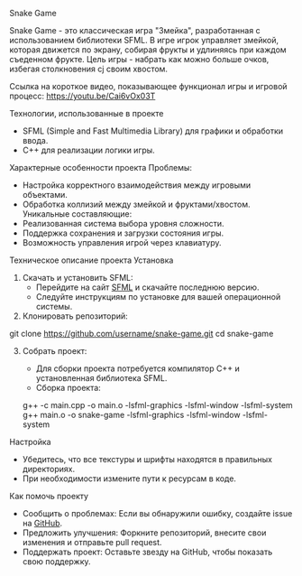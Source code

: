 Snake Game

Snake Game - это классическая игра "Змейка", разработанная с использованием библиотеки SFML. В игре игрок управляет змейкой, которая движется по экрану, собирая фрукты и удлиняясь при каждом съеденном фрукте. Цель игры - набрать как можно больше очков, избегая столкновения сj своим хвостом.

Ссылка на короткое видео, показывающее функционал игры и игровой процесс: https://youtu.be/Cai6vOx03T
  
Технологии, использованные в проекте
- SFML (Simple and Fast Multimedia Library) для графики и обработки ввода.
- C++ для реализации логики игры.
 
Характерные особенности проекта
Проблемы:
  - Настройка корректного взаимодействия между игровыми объектами.
  - Обработка коллизий между змейкой и фруктами/хвостом.
Уникальные составляющие:
  - Реализованная система выбора уровня сложности.
  - Поддержка сохранения и загрузки состояния игры.
  - Возможность управления игрой через клавиатуру.

Техническое описание проекта
Установка
1. Скачать и установить SFML:
   - Перейдите на сайт [SFML](https://www.sfml-dev.org/) и скачайте последнюю версию.
   - Следуйте инструкциям по установке для вашей операционной системы.
2. Клонировать репозиторий:
   
git clone https://github.com/username/snake-game.git
   cd snake-game
   
3. Собрать проект:
   - Для сборки проекта потребуется компилятор C++ и установленная библиотека SFML.
   - Сборка проекта:
     
   g++ -c main.cpp -o main.o -lsfml-graphics -lsfml-window -lsfml-system
   g++ main.o -o snake-game -lsfml-graphics -lsfml-window -lsfml-system
      
Настройка
- Убедитесь, что все текстуры и шрифты находятся в правильных директориях.
- При необходимости измените пути к ресурсам в коде.

Как помочь проекту
- Сообщить о проблемах: Если вы обнаружили ошибку, создайте issue на [GitHub](https://github.com/username/snake-game/issues).
- Предложить улучшения: Форкните репозиторий, внесите свои изменения и отправьте pull request.
- Поддержать проект: Оставьте звезду на GitHub, чтобы показать свою поддержку.
